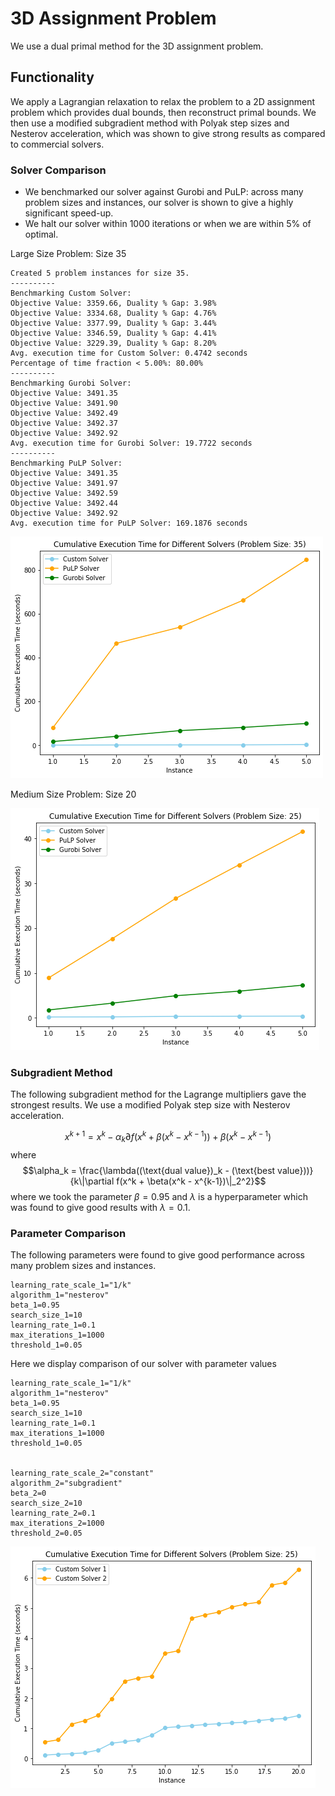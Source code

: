 # 3D Assignment Problem

We use a dual primal method for the 3D assignment problem.

## Functionality

 We apply a Lagrangian relaxation to relax the problem to a 2D assignment problem which provides dual bounds, then reconstruct primal bounds. We then use a modified subgradient method with Polyak step sizes and Nesterov acceleration, which was shown to give strong results as compared to commercial solvers.  


### Solver Comparison

- We benchmarked our solver against Gurobi and PuLP: across many problem sizes and instances, our solver is shown to give a highly significant speed-up. 
- We halt our solver within 1000 iterations or when we are within 5% of optimal. 

Large Size Problem: Size 35
```
Created 5 problem instances for size 35.
----------
Benchmarking Custom Solver:
Objective Value: 3359.66, Duality % Gap: 3.98%
Objective Value: 3334.68, Duality % Gap: 4.76%
Objective Value: 3377.99, Duality % Gap: 3.44%
Objective Value: 3346.59, Duality % Gap: 4.41%
Objective Value: 3229.39, Duality % Gap: 8.20%
Avg. execution time for Custom Solver: 0.4742 seconds
Percentage of time fraction < 5.00%: 80.00%
----------
Benchmarking Gurobi Solver:
Objective Value: 3491.35
Objective Value: 3491.90
Objective Value: 3492.49
Objective Value: 3492.37
Objective Value: 3492.92
Avg. execution time for Gurobi Solver: 19.7722 seconds
----------
Benchmarking PuLP Solver:
Objective Value: 3491.35
Objective Value: 3491.97
Objective Value: 3492.59
Objective Value: 3492.44
Objective Value: 3492.92
Avg. execution time for PuLP Solver: 169.1876 seconds
```
![Comparison Image Large](35.png)

Medium Size Problem: Size 20

![Comparison Image](output_11_1.png)


### Subgradient Method
The following subgradient method for the Lagrange multipliers gave the strongest results.
We use a modified Polyak step size with Nesterov acceleration.

$$x^{k+1} = x^k - \alpha_k \partial f(x^k + \beta(x^k - x^{k-1})) + \beta(x^k - x^{k-1})
$$
where $$\alpha_k = \frac{\lambda((\text{dual value})_k - (\text{best value}))}{k\|\partial f(x^k + \beta(x^k - x^{k-1})\|_2^2}$$
where we took the parameter $\beta = 0.95$
and $\lambda$ is a hyperparameter which was found to give good results with $\lambda = 0.1$.
### Parameter Comparison

The following parameters were found to give good performance across many problem sizes and instances.

```
learning_rate_scale_1="1/k"
algorithm_1="nesterov"
beta_1=0.95
search_size_1=10
learning_rate_1=0.1
max_iterations_1=1000
threshold_1=0.05
```
Here we display comparison of our solver with parameter values

```
learning_rate_scale_1="1/k"
algorithm_1="nesterov"
beta_1=0.95
search_size_1=10
learning_rate_1=0.1
max_iterations_1=1000
threshold_1=0.05


learning_rate_scale_2="constant"
algorithm_2="subgradient"
beta_2=0
search_size_2=10
learning_rate_2=0.1
max_iterations_2=1000
threshold_2=0.05
```
![Parameter Image](compare_25.png)
